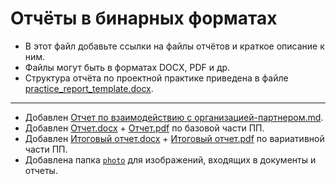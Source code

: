 # Отчёты в бинарных форматах

- В этот файл добавьте ссылки на файлы отчётов и краткое описание к ним.
- Файлы могут быть в форматах DOCX, PDF и др.
- Структура отчёта по проектной практике приведена в файле [practice_report_template.docx](practice_report_template.docx).
---
- Добавлен [Отчет по взаимодействию с организацией-партнером.md](https://github.com/UliPi29/Project-pract/blob/master/reports/Отчет%20по%20взаимодействию%20с%20организацией-партнёром.md).
- Добавлен [Отчет.docx](https://github.com/UliPi29/Project-pract/blob/master/reports/Отчёт.docx) + [Отчет.pdf](https://github.com/UliPi29/Project-pract/blob/master/reports/Отчёт.pdf) по базовой части ПП.
- Добавлен [Итоговый отчет.docx](https://github.com/UliPi29/Project-pract/blob/master/reports/Итоговый%20отчет.docx) + [Итоговый отчет.pdf](https://github.com/UliPi29/Project-pract/blob/master/reports/Итоговый%20отчет.pdf) по вариативной части ПП.
- Добавлена папка [`photo`](reports/photo) для изображений, входящих в документы и отчеты.
